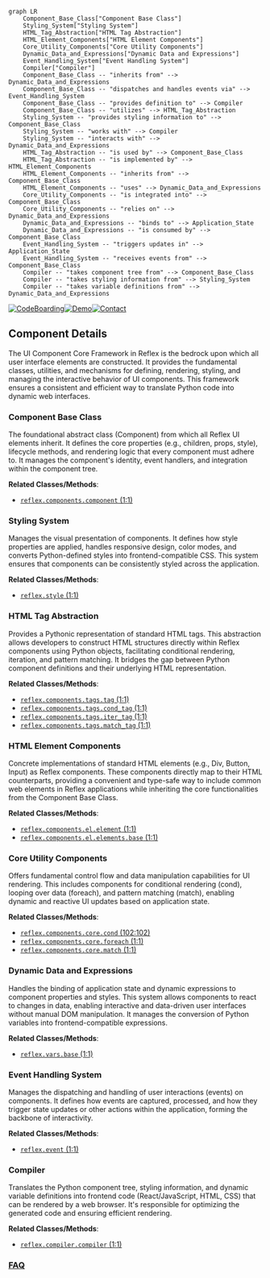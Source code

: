 ```mermaid
graph LR
    Component_Base_Class["Component Base Class"]
    Styling_System["Styling System"]
    HTML_Tag_Abstraction["HTML Tag Abstraction"]
    HTML_Element_Components["HTML Element Components"]
    Core_Utility_Components["Core Utility Components"]
    Dynamic_Data_and_Expressions["Dynamic Data and Expressions"]
    Event_Handling_System["Event Handling System"]
    Compiler["Compiler"]
    Component_Base_Class -- "inherits from" --> Dynamic_Data_and_Expressions
    Component_Base_Class -- "dispatches and handles events via" --> Event_Handling_System
    Component_Base_Class -- "provides definition to" --> Compiler
    Component_Base_Class -- "utilizes" --> HTML_Tag_Abstraction
    Styling_System -- "provides styling information to" --> Component_Base_Class
    Styling_System -- "works with" --> Compiler
    Styling_System -- "interacts with" --> Dynamic_Data_and_Expressions
    HTML_Tag_Abstraction -- "is used by" --> Component_Base_Class
    HTML_Tag_Abstraction -- "is implemented by" --> HTML_Element_Components
    HTML_Element_Components -- "inherits from" --> Component_Base_Class
    HTML_Element_Components -- "uses" --> Dynamic_Data_and_Expressions
    Core_Utility_Components -- "is integrated into" --> Component_Base_Class
    Core_Utility_Components -- "relies on" --> Dynamic_Data_and_Expressions
    Dynamic_Data_and_Expressions -- "binds to" --> Application_State
    Dynamic_Data_and_Expressions -- "is consumed by" --> Component_Base_Class
    Event_Handling_System -- "triggers updates in" --> Application_State
    Event_Handling_System -- "receives events from" --> Component_Base_Class
    Compiler -- "takes component tree from" --> Component_Base_Class
    Compiler -- "takes styling information from" --> Styling_System
    Compiler -- "takes variable definitions from" --> Dynamic_Data_and_Expressions
```
[![CodeBoarding](https://img.shields.io/badge/Generated%20by-CodeBoarding-9cf?style=flat-square)](https://github.com/CodeBoarding/CodeBoarding)[![Demo](https://img.shields.io/badge/Try%20our-Demo-blue?style=flat-square)](https://www.codeboarding.org/demo)[![Contact](https://img.shields.io/badge/Contact%20us%20-%20contact@codeboarding.org-lightgrey?style=flat-square)](mailto:contact@codeboarding.org)

## Component Details

The UI Component Core Framework in Reflex is the bedrock upon which all user interface elements are constructed. It provides the fundamental classes, utilities, and mechanisms for defining, rendering, styling, and managing the interactive behavior of UI components. This framework ensures a consistent and efficient way to translate Python code into dynamic web interfaces.

### Component Base Class
The foundational abstract class (Component) from which all Reflex UI elements inherit. It defines the core properties (e.g., children, props, style), lifecycle methods, and rendering logic that every component must adhere to. It manages the component's identity, event handlers, and integration within the component tree.


**Related Classes/Methods**:

- <a href="https://github.com/reflex-dev/reflex/blob/master/reflex/components/component.py#L1-L1" target="_blank" rel="noopener noreferrer">`reflex.components.component` (1:1)</a>


### Styling System
Manages the visual presentation of components. It defines how style properties are applied, handles responsive design, color modes, and converts Python-defined styles into frontend-compatible CSS. This system ensures that components can be consistently styled across the application.


**Related Classes/Methods**:

- <a href="https://github.com/reflex-dev/reflex/blob/master/reflex/style.py#L1-L1" target="_blank" rel="noopener noreferrer">`reflex.style` (1:1)</a>


### HTML Tag Abstraction
Provides a Pythonic representation of standard HTML tags. This abstraction allows developers to construct HTML structures directly within Reflex components using Python objects, facilitating conditional rendering, iteration, and pattern matching. It bridges the gap between Python component definitions and their underlying HTML representation.


**Related Classes/Methods**:

- <a href="https://github.com/reflex-dev/reflex/blob/master/reflex/components/tags/tag.py#L1-L1" target="_blank" rel="noopener noreferrer">`reflex.components.tags.tag` (1:1)</a>
- <a href="https://github.com/reflex-dev/reflex/blob/master/reflex/components/tags/cond_tag.py#L1-L1" target="_blank" rel="noopener noreferrer">`reflex.components.tags.cond_tag` (1:1)</a>
- <a href="https://github.com/reflex-dev/reflex/blob/master/reflex/components/tags/iter_tag.py#L1-L1" target="_blank" rel="noopener noreferrer">`reflex.components.tags.iter_tag` (1:1)</a>
- <a href="https://github.com/reflex-dev/reflex/blob/master/reflex/components/tags/match_tag.py#L1-L1" target="_blank" rel="noopener noreferrer">`reflex.components.tags.match_tag` (1:1)</a>


### HTML Element Components
Concrete implementations of standard HTML elements (e.g., Div, Button, Input) as Reflex components. These components directly map to their HTML counterparts, providing a convenient and type-safe way to include common web elements in Reflex applications while inheriting the core functionalities from the Component Base Class.


**Related Classes/Methods**:

- <a href="https://github.com/reflex-dev/reflex/blob/master/reflex/components/el/element.py#L1-L1" target="_blank" rel="noopener noreferrer">`reflex.components.el.element` (1:1)</a>
- <a href="https://github.com/reflex-dev/reflex/blob/master/reflex/components/el/elements/base.py#L1-L1" target="_blank" rel="noopener noreferrer">`reflex.components.el.elements.base` (1:1)</a>


### Core Utility Components
Offers fundamental control flow and data manipulation capabilities for UI rendering. This includes components for conditional rendering (cond), looping over data (foreach), and pattern matching (match), enabling dynamic and reactive UI updates based on application state.


**Related Classes/Methods**:

- <a href="https://github.com/reflex-dev/reflex/blob/master/reflex/components/core/cond.py#L102-L102" target="_blank" rel="noopener noreferrer">`reflex.components.core.cond` (102:102)</a>
- <a href="https://github.com/reflex-dev/reflex/blob/master/reflex/components/core/foreach.py#L1-L1" target="_blank" rel="noopener noreferrer">`reflex.components.core.foreach` (1:1)</a>
- <a href="https://github.com/reflex-dev/reflex/blob/master/reflex/components/core/match.py#L1-L1" target="_blank" rel="noopener noreferrer">`reflex.components.core.match` (1:1)</a>


### Dynamic Data and Expressions
Handles the binding of application state and dynamic expressions to component properties and styles. This system allows components to react to changes in data, enabling interactive and data-driven user interfaces without manual DOM manipulation. It manages the conversion of Python variables into frontend-compatible expressions.


**Related Classes/Methods**:

- <a href="https://github.com/reflex-dev/reflex/blob/master/reflex/vars/base.py#L1-L1" target="_blank" rel="noopener noreferrer">`reflex.vars.base` (1:1)</a>


### Event Handling System
Manages the dispatching and handling of user interactions (events) on components. It defines how events are captured, processed, and how they trigger state updates or other actions within the application, forming the backbone of interactivity.


**Related Classes/Methods**:

- <a href="https://github.com/reflex-dev/reflex/blob/master/reflex/event.py#L1-L1" target="_blank" rel="noopener noreferrer">`reflex.event` (1:1)</a>


### Compiler
Translates the Python component tree, styling information, and dynamic variable definitions into frontend code (React/JavaScript, HTML, CSS) that can be rendered by a web browser. It's responsible for optimizing the generated code and ensuring efficient rendering.


**Related Classes/Methods**:

- <a href="https://github.com/reflex-dev/reflex/blob/master/reflex/compiler/compiler.py#L1-L1" target="_blank" rel="noopener noreferrer">`reflex.compiler.compiler` (1:1)</a>




### [FAQ](https://github.com/CodeBoarding/GeneratedOnBoardings/tree/main?tab=readme-ov-file#faq)
